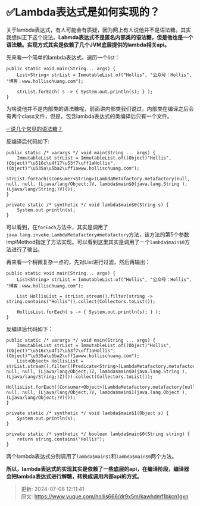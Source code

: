 # ✅Lambda表达式是如何实现的？

关于lambda表达式，有人可能会有质疑，因为网上有人说他并不是语法糖。其实我想纠正下这个说法。**Labmda表达式不是匿名内部类的语法糖，但是他也是一个语法糖。实现方式其实是依赖了几个JVM底层提供的lambda相关api。**



先来看一个简单的lambda表达式。遍历一个list：



```plain
public static void main(String... args) {
    List<String> strList = ImmutableList.of("Hollis", "公众号：Hollis", "博客：www.hollischuang.com");

    strList.forEach( s -> { System.out.println(s); } );
}
```



为啥说他并不是内部类的语法糖呢，前面讲内部类我们说过，内部类在编译之后会有两个class文件，但是，包含lambda表达式的类编译后只有一个文件。



[✅说几个常见的语法糖？](https://www.yuque.com/hollis666/dr9x5m/dwdzin#af6ab5d6)



反编译后代码如下:



```plain
public static /* varargs */ void main(String ... args) {
    ImmutableList strList = ImmutableList.of((Object)"Hollis", (Object)"\u516c\u4f17\u53f7\uff1aHollis", (Object)"\u535a\u5ba2\uff1awww.hollischuang.com");
    strList.forEach((Consumer<String>)LambdaMetafactory.metafactory(null, null, null, (Ljava/lang/Object;)V, lambda$main$0(java.lang.String ), (Ljava/lang/String;)V)());
}

private static /* synthetic */ void lambda$main$0(String s) {
    System.out.println(s);
}
```



可以看到，在`forEach`方法中，其实是调用了`java.lang.invoke.LambdaMetafactory#metafactory`方法，该方法的第5个参数implMethod指定了方法实现。可以看到这里其实是调用了一个`lambda$main$0`方法进行了输出。



再来看一个稍微复杂一点的，先对List进行过滤，然后再输出：



```plain
public static void main(String... args) {
    List<String> strList = ImmutableList.of("Hollis", "公众号：Hollis", "博客：www.hollischuang.com");

    List HollisList = strList.stream().filter(string -> string.contains("Hollis")).collect(Collectors.toList());

    HollisList.forEach( s -> { System.out.println(s); } );
}
```



反编译后代码如下：



```plain
public static /* varargs */ void main(String ... args) {
    ImmutableList strList = ImmutableList.of((Object)"Hollis", (Object)"\u516c\u4f17\u53f7\uff1aHollis", (Object)"\u535a\u5ba2\uff1awww.hollischuang.com");
    List<Object> HollisList = strList.stream().filter((Predicate<String>)LambdaMetafactory.metafactory(null, null, null, (Ljava/lang/Object;)Z, lambda$main$0(java.lang.String ), (Ljava/lang/String;)Z)()).collect(Collectors.toList());
    HollisList.forEach((Consumer<Object>)LambdaMetafactory.metafactory(null, null, null, (Ljava/lang/Object;)V, lambda$main$1(java.lang.Object ), (Ljava/lang/Object;)V)());
}

private static /* synthetic */ void lambda$main$1(Object s) {
    System.out.println(s);
}

private static /* synthetic */ boolean lambda$main$0(String string) {
    return string.contains("Hollis");
}
```



两个lambda表达式分别调用了`lambda$main$1`和`lambda$main$0`两个方法。



**所以，lambda表达式的实现其实是依赖了一些底层的api，在编译阶段，编译器会把lambda表达式进行解糖，转换成调用内部api的方式。**



> 更新: 2024-07-08 12:11:41  
> 原文: <https://www.yuque.com/hollis666/dr9x5m/kawhdmf1bkcn1gxn>